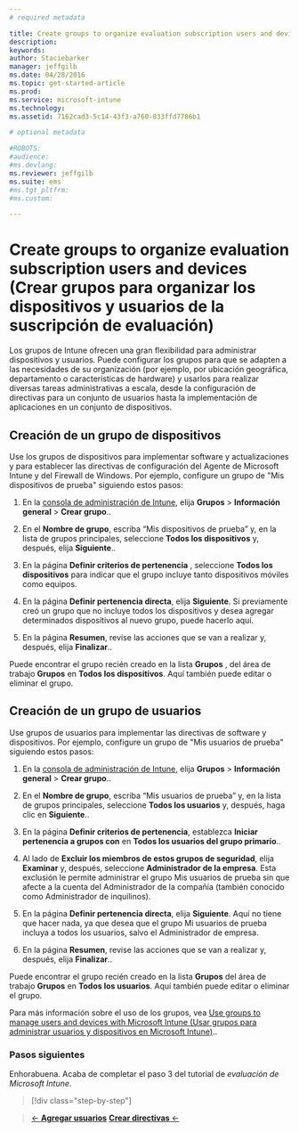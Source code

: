 ```yaml
---
# required metadata

title: Create groups to organize evaluation subscription users and devices (Crear grupos para organizar los dispositivos y usuarios de la suscripción de evaluación) | Microsoft Intune
description:
keywords:
author: Staciebarker
manager: jeffgilb
ms.date: 04/28/2016
ms.topic: get-started-article
ms.prod:
ms.service: microsoft-intune
ms.technology:
ms.assetid: 7162cad3-5c14-43f3-a760-833ffd7786b1

# optional metadata

#ROBOTS:
#audience:
#ms.devlang:
ms.reviewer: jeffgilb
ms.suite: ems
#ms.tgt_pltfrm:
#ms.custom:

---
```


# Create groups to organize evaluation subscription users and devices (Crear grupos para organizar los dispositivos y usuarios de la suscripción de evaluación)
Los grupos de Intune ofrecen una gran flexibilidad para administrar dispositivos y usuarios. Puede configurar los grupos para que se adapten a las necesidades de su organización (por ejemplo, por ubicación geográfica, departamento o características de hardware) y usarlos para realizar diversas tareas administrativas a escala, desde la configuración de directivas para un conjunto de usuarios hasta la implementación de aplicaciones en un conjunto de dispositivos.

## Creación de un grupo de dispositivos
Use los grupos de dispositivos para implementar software y actualizaciones y para establecer las directivas de configuración del Agente de Microsoft Intune y del Firewall de Windows. Por ejemplo, configure un grupo de "Mis dispositivos de prueba" siguiendo estos pasos:

1.  En la [consola de administración de Intune](https://manage.microsoft.com/), elija **Grupos** &gt; **Información general** &gt; **Crear grupo**..

2.  En el **Nombre de grupo**, escriba “Mis dispositivos de prueba” y, en la lista de grupos principales, seleccione **Todos los dispositivos** y, después, elija **Siguiente**..

3.  En la página **Definir criterios de pertenencia** , seleccione **Todos los dispositivos** para indicar que el grupo incluye tanto dispositivos móviles como equipos.

4.  En la página **Definir pertenencia directa**, elija **Siguiente**. Si previamente creó un grupo que no incluye todos los dispositivos y desea agregar determinados dispositivos al nuevo grupo, puede hacerlo aquí.

5.  En la página **Resumen**, revise las acciones que se van a realizar y, después, elija **Finalizar**..

Puede encontrar el grupo recién creado en la lista **Grupos** , del área de trabajo **Grupos** en **Todos los dispositivos**. Aquí también puede editar o eliminar el grupo.

## Creación de un grupo de usuarios
Use grupos de usuarios para implementar las directivas de software y dispositivos. Por ejemplo, configure un grupo de "Mis usuarios de prueba" siguiendo estos pasos:

1.  En la [consola de administración de Intune](https://manage.microsoft.com/), elija **Grupos** &gt; **Información general** &gt; **Crear grupo**..

2.  En el **Nombre de grupo**, escriba “Mis usuarios de prueba” y, en la lista de grupos principales, seleccione **Todos los usuarios** y, después, haga clic en **Siguiente**..

3.  En la página **Definir criterios de pertenencia**, establezca **Iniciar pertenencia a grupos con** en **Todos los usuarios del grupo primario**..

4.  Al lado de **Excluir los miembros de estos grupos de seguridad**, elija **Examinar** y, después, seleccione **Administrador de la empresa**. Esta exclusión le permite administrar el grupo Mis usuarios de prueba sin que afecte a la cuenta del Administrador de la compañía (también conocido como Administrador de inquilinos).

5.  En la página **Definir pertenencia directa**, elija **Siguiente**. Aquí no tiene que hacer nada, ya que desea que el grupo Mi usuarios de prueba incluya a todos los usuarios, salvo el Administrador de empresa.

6.  En la página **Resumen**, revise las acciones que se van a realizar y, después, elija **Finalizar**..

Puede encontrar el grupo recién creado en la lista **Grupos** del área de trabajo **Grupos** en **Todos los usuarios**. Aquí también puede editar o eliminar el grupo.

Para más información sobre el uso de los grupos, vea [Use groups to manage users and devices with Microsoft Intune (Usar grupos para administrar usuarios y dispositivos en Microsoft Intune)](/Intune/Deploy-Use/use-groups-to-manage-users-and-devices-with-microsoft-intune)..

### Pasos siguientes
Enhorabuena. Acaba de completar el paso 3 del tutorial de *evaluación de Microsoft Intune*.

>[!div class="step-by-step"]

>[&larr; **Agregar usuarios**](.\get-started-with-a-30-day-trial-of-microsoft-intune-step-2.md)     [**Crear directivas** &larr;](.\get-started-with-a-30-day-trial-of-microsoft-intune-step-4.md)  


<!--HONumber=May16_HO1-->


